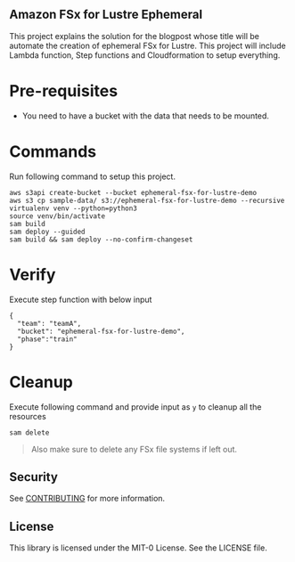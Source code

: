 ## Amazon FSx for Lustre Ephemeral

This project explains the solution for the blogpost whose title will be automate the creation of ephemeral FSx for Lustre. This project will include Lambda function, Step functions and Cloudformation to setup everything.

# Pre-requisites

* You need to have a bucket with the data that needs to be mounted.

# Commands

Run following command to setup this project.
```
aws s3api create-bucket --bucket ephemeral-fsx-for-lustre-demo
aws s3 cp sample-data/ s3://ephemeral-fsx-for-lustre-demo --recursive
virtualenv venv --python=python3
source venv/bin/activate
sam build
sam deploy --guided
sam build && sam deploy --no-confirm-changeset
```

# Verify

Execute step function with below input
```
{
  "team": "teamA",
  "bucket": "ephemeral-fsx-for-lustre-demo",
  "phase":"train"
}
```

# Cleanup

Execute following command and provide input as `y` to cleanup all the resources
```
sam delete
```

> Also make sure to delete any FSx file systems if left out.

## Security

See [CONTRIBUTING](CONTRIBUTING.md#security-issue-notifications) for more information.

## License

This library is licensed under the MIT-0 License. See the LICENSE file.